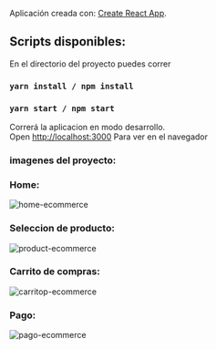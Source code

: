 Aplicación creada con:  [Create React App](https://github.com/facebook/create-react-app).

## Scripts disponibles: 

En el directorio del proyecto puedes correr
### `yarn install / npm install`

### `yarn start / npm start`

Correrá la aplicacion en modo desarrollo.<br />
Open [http://localhost:3000](http://localhost:3000) Para ver en el navegador

### imagenes del proyecto: 

### Home: 
![home-ecommerce](https://user-images.githubusercontent.com/28552535/111043973-816c9c80-8424-11eb-9d64-adaef91b2537.JPG)

### Seleccion de producto: 
![product-ecommerce](https://user-images.githubusercontent.com/28552535/111043985-921d1280-8424-11eb-9927-931c5b97d8cc.JPG)

### Carrito de compras: 
![carritop-ecommerce](https://user-images.githubusercontent.com/28552535/111043990-9a754d80-8424-11eb-8204-36810c4bad27.JPG)

### Pago:
![pago-ecommerce](https://user-images.githubusercontent.com/28552535/111043994-a52fe280-8424-11eb-98a0-82ae09a0132b.JPG)
